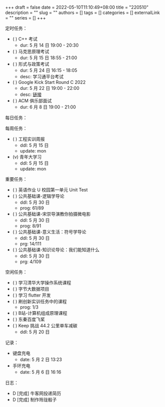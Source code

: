 +++ 
draft = false
date = 2022-05-10T11:10:49+08:00
title = "220510"
description = ""
slug = ""
authors = []
tags = []
categories = []
externalLink = ""
series = []
+++

定时任务：
- ( ) C++ 考试
    - dur: 5 月 14 日 19:00 - 20:30
- ( ) 马克思原理考试
    - dur: 5 月 15 日 18:55 - 21:00
- ( ) 形式与政策考试
    - dur: 5 月 24 日 16:15 - 18:05
    - desc: 学习通平台考试
- ( ) Google Kick Start Round C 2022
    - dur: 5 月 22 日 19:00 - 22:00
    - desc: [链接](https://codingcompetitions.withgoogle.com/kickstart)
- ( ) ACM 俱乐部面试
    - dur: 6 月 8 日 19:00 - 21:00

每日任务：

每周任务：
- ( ) 工程实训周报
    - ddl: 5 月 15 日
    - update: mon
- (v) 青年大学习
    - ddl: 5 月 15 日
    - update: mon

重要任务：
- ( ) 英语作业 U 校园第一单元 Unit Test
- ( ) 公共基础课-逻辑学导论
    - ddl: 5 月 30 日
    - prog: 61/89
- ( ) 公共基础课-宋崇导演教你拍摄微电影
    - ddl: 5 月 30 日
    - prog: 8/91
- ( ) 公共基础课-意义生活：符号学导论
    - ddl: 5 月 30 日
    - prg: 14/111
- ( ) 公共基础课-知识论导论：我们能知道什么
    - ddl: 5 月 30 日
    - prg: 4/109

空闲任务：
- ( ) 学习清华大学操作系统课程
- ( ) 字节大数据项目
- ( ) 学习 flutter 开发
- ( ) 刷创新实训任务中的课程
    - prog: 1/3
- ( ) B站-计算机组成原理课程
- ( ) 东秦百度飞桨
- ( ) Keep 挑战 44.2 公里单车减碳
    - ddl: 5 月 20 日

记录：
- 键盘充电
  - date: 5 月 2 日 13:23
- 手环充电
  - date: 5 月 6 日 16:16

日志：
- D [完成] 牛客网投递简历
- D [完成] 制作玲珑骰子